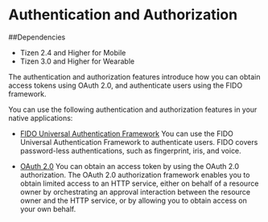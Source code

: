 # Authentication and Authorization
##Dependencies
- Tizen 2.4 and Higher for Mobile
- Tizen 3.0 and Higher for Wearable

The authentication and authorization features introduce how you can obtain access tokens using OAuth 2.0, and authenticate users using the FIDO framework.

You can use the following authentication and authorization features in your native applications:

- [FIDO Universal Authentication Framework](fido-n.md)
You can use the FIDO Universal Authentication Framework to authenticate users. FIDO covers password-less authentications, such as fingerprint, iris, and voice.

- [OAuth 2.0](oauth-n.md)
You can obtain an access token by using the OAuth 2.0 authorization. The OAuth 2.0 authorization framework enables you to obtain limited access to an HTTP service, either on behalf of a resource owner by orchestrating an approval interaction between the resource owner and the HTTP service, or by allowing you to obtain access on your own behalf.